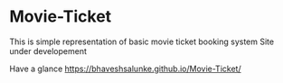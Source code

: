 # Movie-Ticket
This is simple representation of basic movie ticket booking system
Site under developement

Have a glance https://bhaveshsalunke.github.io/Movie-Ticket/
